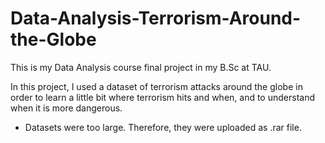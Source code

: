 # Data-Analysis-Terrorism-Around-the-Globe

This is my Data Analysis course final project in my B.Sc at TAU.

In this project, I used a dataset of terrorism attacks around the globe in order to learn a little bit where terrorism hits and when, and to understand when it is more dangerous.

* Datasets were too large. Therefore, they were uploaded as .rar file.
